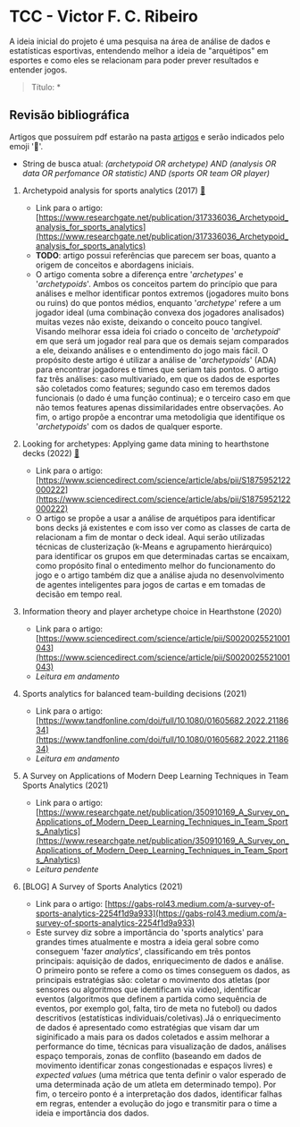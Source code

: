 # TCC - Victor F. C. Ribeiro
A ideia inicial do projeto é uma pesquisa na área de análise de dados e estatísticas esportivas, entendendo melhor a ideia de "arquétipos" em esportes e como eles se relacionam para poder prever resultados e entender jogos.

> Título: *

## Revisão bibliográfica
Artigos que possuírem pdf estarão na pasta [artigos](./artigos) e serão indicados pelo emoji  ':bookmark_tabs:'.

* String de busca atual: _(archetypoid OR archetype) AND (analysis OR data OR perfomance OR statistic) AND (sports OR team OR player)_

1. Archetypoid analysis for sports analytics (2017) [:bookmark_tabs:](./artigos/Archetypoid-Analysis--Vinue&Epifanio.pdf)
   - Link para o artigo: [https://www.researchgate.net/publication/317336036_Archetypoid_analysis_for_sports_analytics](https://www.researchgate.net/publication/317336036_Archetypoid_analysis_for_sports_analytics)
   - **TODO**: artigo possui referências que parecem ser boas, quanto a origem de conceitos e abordagens iniciais.
   - O artigo comenta sobre a diferença entre '_archetypes_' e '_archetypoids_'. Ambos os conceitos partem do princípio que para análises e melhor identificar pontos extremos (jogadores muito bons ou ruins) do que pontos médios, enquanto '_archetype_' refere a um jogador ideal (uma combinação convexa dos jogadores analisados) muitas vezes não existe, deixando o conceito pouco tangível. Visando melhorar essa ideia foi criado o conceito de '_archetypoid_' em que será um jogador real para que os demais sejam comparados a ele, deixando análises e o entendimento do jogo mais fácil. O propósito deste artigo é utilizar a análise de '_archetypoids_' (ADA) para encontrar jogadores e times que seriam tais pontos. O artigo faz três análises: caso multivariado, em que os dados de esportes são coletados como features; segundo caso em teremos dados funcionais (o dado é uma função continua); e o terceiro caso em que não temos features apenas dissimilaridades entre observações. Ao fim, o artigo propõe a encontrar uma metodoligia que identifique os '_archetypoids_' com os dados de qualquer esporte.
  
2. Looking for archetypes: Applying game data mining to hearthstone decks (2022) [:bookmark_tabs:](./artigos/Applying-game-data-mining-to-hearthstone-decks.pdf)
   - Link para o artigo: [https://www.sciencedirect.com/science/article/abs/pii/S1875952122000222](https://www.sciencedirect.com/science/article/abs/pii/S1875952122000222)
   - O artigo se propõe a usar a análise de arquétipos para identificar bons decks já existentes e com isso ver como as classes de carta de relacionam a fim de montar o deck ideal. Aqui serão utilizadas técnicas de clusterização (k-Means e agrupamento hierárquico) para identificar os grupos em que determinadas cartas se encaixam, como propósito final o entedimento melhor do funcionamento do jogo e o artigo também diz que a análise ajuda no desenvolvimento de agentes inteligentes para jogos de cartas e em tomadas de decisão em tempo real.
  
3. Information theory and player archetype choice in Hearthstone (2020)
   - Link para o artigo: [https://www.sciencedirect.com/science/article/pii/S0020025521001043](https://www.sciencedirect.com/science/article/pii/S0020025521001043)
   - _Leitura em andamento_
  
4. Sports analytics for balanced team-building decisions (2021)
   - Link para o artigo: [https://www.tandfonline.com/doi/full/10.1080/01605682.2022.2118634](https://www.tandfonline.com/doi/full/10.1080/01605682.2022.2118634)
   - _Leitura em andamento_

5. A Survey on Applications of Modern Deep Learning Techniques in Team Sports Analytics (2021)
   - Link para o artigo: [https://www.researchgate.net/publication/350910169_A_Survey_on_Applications_of_Modern_Deep_Learning_Techniques_in_Team_Sports_Analytics](https://www.researchgate.net/publication/350910169_A_Survey_on_Applications_of_Modern_Deep_Learning_Techniques_in_Team_Sports_Analytics)
   - _Leitura pendente_

6. [BLOG] A Survey of Sports Analytics (2021)
   - Link para o artigo: [https://gabs-rol43.medium.com/a-survey-of-sports-analytics-2254f1d9a933](https://gabs-rol43.medium.com/a-survey-of-sports-analytics-2254f1d9a933)
   - Este survey diz sobre a importância do 'sports analytics' para grandes times atualmente e mostra a ideia geral sobre como conseguem 'fazer _analytics_', classificando em trẽs pontos principais: aquisição de dados, enriquecimento de dados e análise. O primeiro ponto se refere a como os times conseguem os dados, as principais estratégias são: coletar o movimento dos atletas (por sensores ou algoritmos que identificam via video), identificar eventos (algoritmos que definem a partida como sequência de eventos, por exemplo gol, falta, tiro de meta no futebol) ou dados descritivos (estatísticas individuais/coletivas).Já o enriquecimento de dados é apresentado como estratégias que visam dar um siginificado a mais para os dados coletados e assim melhorar a performance do time, técnicas para visualização de dados, análises espaço temporais, zonas de conflito (baseando em dados de movimento identificar zonas congestionadas e espaços livres) e _expected values_  (uma métrica que tenta definir o valor esperado de uma determinada ação de um atleta em determinado tempo). Por fim, o terceiro ponto é a interpretação dos dados, identificar falhas em regras, entender a evolução do jogo e transmitir para o time a ideia e importância dos dados.



